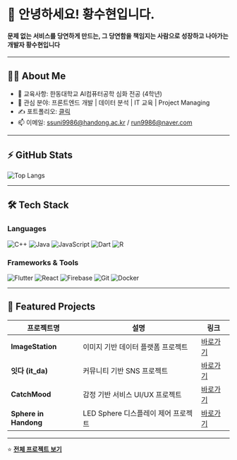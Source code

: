 <!-- Header -->
<h1 align="left">👋 안녕하세요! 황수현입니다.</h1>
<h4 align="left">문제 없는 서비스를 당연하게 만드는, 그 당연함을 책임지는 사람으로 성장하고 나아가는 개발자 황수현입니다 </h4>

---

## 🧑‍💻 About Me
- 🏫 교육사항: 한동대학교 AI컴퓨터공학 심화 전공 (4학년)
- 💼 관심 분야: 프론트엔드 개발 | 데이터 분석 | IT 교육 | Project Managing
- ✍️ 포트폴리오: [클릭](https://www.canva.com/design/DAGtZkUI4iw/-gQIQQYD6IUUd_QC3_WQ9Q/view?utm_content=DAGtZkUI4iw&utm_campaign=designshare&utm_medium=link2&utm_source=uniquelinks&utlId=hc5892554ee)
- 📫 이메일: ssuni9986@handong.ac.kr / run9986@naver.com

---

## ⚡ GitHub Stats
<div align="left">
  
![Top Langs](https://github-readme-stats.vercel.app/api/top-langs/?username=ssuni00&layout=compact&theme=tokyonight)

</div>

---

## 🛠 Tech Stack

### Languages
![C++](https://img.shields.io/badge/-C++-00599C?style=flat-square&logo=c%2B%2B&logoColor=white)
![Java](https://img.shields.io/badge/-Java-007396?style=flat-square&logo=java&logoColor=white)
![JavaScript](https://img.shields.io/badge/-JavaScript-F7DF1E?style=flat-square&logo=javascript&logoColor=black)
![Dart](https://img.shields.io/badge/-Dart-0175C2?style=flat-square&logo=dart&logoColor=white)
![R](https://img.shields.io/badge/-R-276DC3?style=flat-square&logo=r&logoColor=white)

### Frameworks & Tools
![Flutter](https://img.shields.io/badge/-Flutter-02569B?style=flat-square&logo=flutter&logoColor=white)
![React](https://img.shields.io/badge/-React-61DAFB?style=flat-square&logo=react&logoColor=black)
![Firebase](https://img.shields.io/badge/-Firebase-FFCA28?style=flat-square&logo=firebase&logoColor=black)
![Git](https://img.shields.io/badge/-Git-F05032?style=flat-square&logo=git&logoColor=white)
![Docker](https://img.shields.io/badge/-Docker-2496ED?style=flat-square&logo=docker&logoColor=white)

---

## 📌 Featured Projects
| 프로젝트명 | 설명 | 링크 |
|------------|------|------|
| **ImageStation** | 이미지 기반 데이터 플랫폼 프로젝트 | [바로가기](https://github.com/ssunidayz/ImageStation) |
| **잇다 (it_da)** | 커뮤니티 기반 SNS 프로젝트 | [바로가기](https://github.com/ssunidayz/it_da) |
| **CatchMood** | 감정 기반 서비스 UI/UX 프로젝트 | [바로가기](https://github.com/ssunidayz/catchMood) |
| **Sphere in Handong** | LED Sphere 디스플레이 제어 프로젝트 | [바로가기](https://github.com/MCNL-HGU/sphere_in_handong) |

---

⭐ **[전체 프로젝트 보기](https://github.com/ssunidayz?tab=repositories)**
